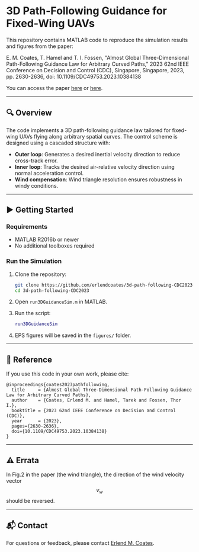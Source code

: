 # 3D Path-Following Guidance for Fixed-Wing UAVs

This repository contains MATLAB code to reproduce the simulation results and figures from the paper:

E. M. Coates, T. Hamel and T. I. Fossen, "Almost Global Three-Dimensional Path-Following Guidance Law for Arbitrary Curved Paths," 2023 62nd IEEE Conference on Decision and Control (CDC), Singapore, Singapore, 2023, pp. 2630-2636, doi: 10.1109/CDC49753.2023.10384138

You can access the paper [here](https://doi.org/10.1109/CDC49753.2023.10384138) or [here](https://ntnuopen.ntnu.no/ntnu-xmlui/bitstream/handle/11250/3114896/CDC_2023%2B%252811%2529.pdf?sequence=1).

---

## 🔍 Overview

The code implements a 3D path-following guidance law tailored for fixed-wing UAVs flying along arbitrary spatial curves. The control scheme is designed using a cascaded structure with:

- **Outer loop**: Generates a desired inertial velocity direction to reduce cross-track error.
- **Inner loop**: Tracks the desired air-relative velocity direction using normal acceleration control.
- **Wind compensation**: Wind triangle resolution ensures robustness in windy conditions.

---

## ▶️ Getting Started

### Requirements

- MATLAB R2016b or newer
- No additional toolboxes required

### Run the Simulation

1. Clone the repository:
   ```bash
   git clone https://github.com/erlendcoates/3d-path-following-CDC2023.git
   cd 3d-path-following-CDC2023
   ```

2. Open `run3DGuidanceSim.m` in MATLAB.

3. Run the script:
   ```matlab
   run3DGuidanceSim
   ```

4. EPS figures will be saved in the `figures/` folder.

---

## 📄 Reference

If you use this code in your own work, please cite:

```
@inproceedings{coates2023pathfollowing,
  title     = {Almost Global Three-Dimensional Path-Following Guidance Law for Arbitrary Curved Paths},
  author    = {Coates, Erlend M. and Hamel, Tarek and Fossen, Thor I.},
  booktitle = {2023 62nd IEEE Conference on Decision and Control (CDC)},
  year      = {2023},
  pages={2630-2636},
  doi={10.1109/CDC49753.2023.10384138}
}
```

---
## ⚠️ Errata

In Fig.2 in the paper (the wind triangle), the direction of the wind velocity vector $$v_w$$ should be reversed.

---

## 📬 Contact

For questions or feedback, please contact [Erlend M. Coates](mailto:erlend.coates@ntnu.no).
